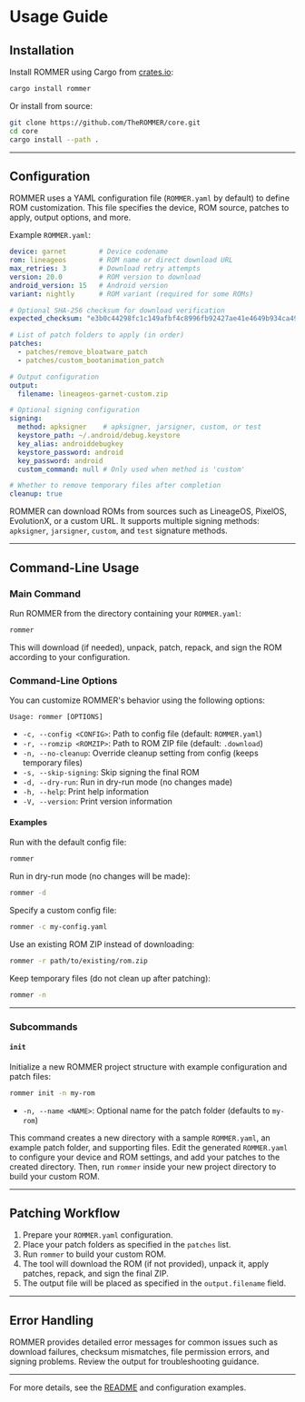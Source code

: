 # Usage Guide

## Installation

Install ROMMER using Cargo from [crates.io](https://crates.io/crates/rommer):

```bash
cargo install rommer
```

Or install from source:

```bash
git clone https://github.com/TheROMMER/core.git
cd core
cargo install --path .
```

---

## Configuration

ROMMER uses a YAML configuration file (`ROMMER.yaml` by default) to define ROM customization. This file specifies the device, ROM source, patches to apply, output options, and more.

Example `ROMMER.yaml`:

```yaml
device: garnet        # Device codename
rom: lineageos        # ROM name or direct download URL
max_retries: 3        # Download retry attempts
version: 20.0         # ROM version to download
android_version: 15   # Android version
variant: nightly      # ROM variant (required for some ROMs)

# Optional SHA-256 checksum for download verification
expected_checksum: "e3b0c44298fc1c149afbf4c8996fb92427ae41e4649b934ca495991b7852b855"

# List of patch folders to apply (in order)
patches:
  - patches/remove_bloatware_patch
  - patches/custom_bootanimation_patch

# Output configuration
output:
  filename: lineageos-garnet-custom.zip

# Optional signing configuration
signing:
  method: apksigner    # apksigner, jarsigner, custom, or test
  keystore_path: ~/.android/debug.keystore
  key_alias: androiddebugkey
  keystore_password: android
  key_password: android
  custom_command: null # Only used when method is 'custom'

# Whether to remove temporary files after completion
cleanup: true
```

ROMMER can download ROMs from sources such as LineageOS, PixelOS, EvolutionX, or a custom URL. It supports multiple signing methods: `apksigner`, `jarsigner`, `custom`, and `test` signature methods.

---

## Command-Line Usage

### Main Command

Run ROMMER from the directory containing your `ROMMER.yaml`:

```bash
rommer
```

This will download (if needed), unpack, patch, repack, and sign the ROM according to your configuration.

### Command-Line Options

You can customize ROMMER's behavior using the following options:

```
Usage: rommer [OPTIONS]
```

- `-c, --config <CONFIG>`: Path to config file (default: `ROMMER.yaml`)
- `-r, --romzip <ROMZIP>`: Path to ROM ZIP file (default: `.download`)
- `-n, --no-cleanup`: Override cleanup setting from config (keeps temporary files)
- `-s, --skip-signing`: Skip signing the final ROM
- `-d, --dry-run`: Run in dry-run mode (no changes made)
- `-h, --help`: Print help information
- `-V, --version`: Print version information

#### Examples

Run with the default config file:

```bash
rommer
```

Run in dry-run mode (no changes will be made):

```bash
rommer -d
```

Specify a custom config file:

```bash
rommer -c my-config.yaml
```

Use an existing ROM ZIP instead of downloading:

```bash
rommer -r path/to/existing/rom.zip
```

Keep temporary files (do not clean up after patching):

```bash
rommer -n
```

---

### Subcommands

#### `init`

Initialize a new ROMMER project structure with example configuration and patch files:

```bash
rommer init -n my-rom
```

- `-n, --name <NAME>`: Optional name for the patch folder (defaults to `my-rom`)

This command creates a new directory with a sample `ROMMER.yaml`, an example patch folder, and supporting files. Edit the generated `ROMMER.yaml` to configure your device and ROM settings, and add your patches to the created directory. Then, run `rommer` inside your new project directory to build your custom ROM.

---

## Patching Workflow

1. Prepare your `ROMMER.yaml` configuration.
2. Place your patch folders as specified in the `patches` list.
3. Run `rommer` to build your custom ROM.
4. The tool will download the ROM (if not provided), unpack it, apply patches, repack, and sign the final ZIP.
5. The output file will be placed as specified in the `output.filename` field.

---

## Error Handling

ROMMER provides detailed error messages for common issues such as download failures, checksum mismatches, file permission errors, and signing problems. Review the output for troubleshooting guidance.

---

For more details, see the [README](README.md) and configuration examples.
